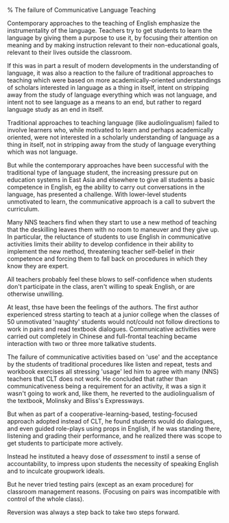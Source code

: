 % The failure of Communicative Language Teaching

Contemporary approaches to the teaching of English emphasize the instrumentality of the language. Teachers try to get students to learn the language by giving them a purpose to use it, by focusing their attention on meaning and by making instruction relevant to their non-educational goals, relevant to their lives outside the classroom.

If this was in part a result of modern developments in the understanding of language, it was also a reaction to the failure of traditional approaches to teaching which were based on more academically-oriented understandings of scholars interested in language as a thing in itself, intent on stripping away from the study of language everything which was not language, and intent not to see language as a means to an end, but rather to regard language study as an end in itself.

Traditional approaches to teaching language (like audiolingualism) failed to involve learners who, while motivated to learn and perhaps academically oriented, were not interested in a scholarly understanding of language as a thing in itself, not in stripping away from the study of language everything which was not language.

But while the contemporary approaches have been successful with the traditional type of language student, the increasing pressure put on education systems in East Asia and elsewhere to give all students a basic competence in English, eg the ability to carry out conversations in the language, has presented a challenge. With lower-level students unmotivated to learn, the communicative approach is a call to subvert the curriculum.

Many NNS teachers find when they start to use a new method of teaching that the deskilling leaves them with no room to maneuver and they give up. In particular, the reluctance of students to use English in communicative activities limits their ability to develop confidence in their ability to implement the new method, threatening teacher self-belief in their competence and forcing them to fall back on procedures in which they know they are expert.

All teachers probably feel these blows to self-confidence when students don't participate in the class, aren't willing to speak English, or are otherwise unwilling.

At least, thse have been the feelings of the authors. The first author experienced stress starting to teach at a junior college when the classes of 50 unmotivated 'naughty' students would not/could not follow directions to work in pairs and read textbook dialogues. Communicative activities were carried out completely in Chinese and full-frontal teaching became interaction with two or three more talkative students.

The failure of communicative activities based on 'use' and the acceptance by the students of traditional procedures like listen and repeat, tests and workbook exercises all stressing 'usage' led him to agree with many (NNS) teachers that CLT does not work. He concluded that rather than communicativeness being a requirement for an activity, it was a sign it wasn't going to work and, like them, he reverted to the audiolingualism of the textbook, Molinsky and Bliss's Expressways.

But when as part of a cooperative-learning-based, testing-focused approach adopted instead of CLT, he found students would do dialogues, and even guided role-plays using props in English, if he was standing there, listening and grading their performance, and he realized there was scope to get students to participate more actively.

Instead he instituted a heavy dose of _assessment_ to instil a sense of accountability, to impress upon students the necessity of speaking English and to inculcate groupwork ideals.

But he never tried testing pairs (except as an exam procedure) for classroom management reasons. (Focusing on pairs was incompatible with control of the whole class).

Reversion was always a step back to take two steps forward.
